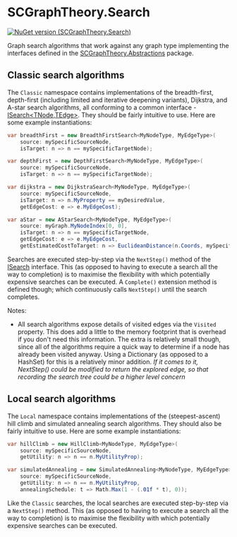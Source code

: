 # SCGraphTheory.Search

[![NuGet version (SCGraphTheory.Search)](https://img.shields.io/nuget/v/SCGraphTheory.Search.svg?style=flat-square)](https://www.nuget.org/packages/SCGraphTheory.Search/)

Graph search algorithms that work against any graph type implementing the interfaces defined in the [SCGraphTheory.Abstractions](https://github.com/sdcondon/SCGraphTheory.Abstractions) package.

## Classic search algorithms

The `Classic` namespace contains implementations of the breadth-first, depth-first (including limited and iterative deepening variants), Dijkstra, and A-star search algorithms, all conforming to a common interface - [ISearch<TNode,TEdge>](/src/Search/Classic/ISearch{TNode,TEdge}.cs). They should be fairly intuitive to use. Here are some example instantiations:

```csharp
var breadthFirst = new BreadthFirstSearch<MyNodeType, MyEdgeType>(
    source: mySpecificSourceNode,
    isTarget: n => n == mySpecificTargetNode);

var depthFirst = new DepthFirstSearch<MyNodeType, MyEdgeType>(
    source: mySpecificSourceNode,
    isTarget: n => n == mySpecificTargetNode);

var dijkstra = new DijkstraSearch<MyNodeType, MyEdgeType>(
    source: mySpecificSourceNode,
    isTarget: n => n.MyProperty == myDesiredValue,
    getEdgeCost: e => e.MyEdgeCost);

var aStar = new AStarSearch<MyNodeType, MyEdgeType>(
    source: myGraph.MyNodeIndex[0, 0],
    isTarget: n => n == mySpecificTargetNode,
    getEdgeCost: e => e.MyEdgeCost,
    getEstimatedCostToTarget: n => EuclideanDistance(n.Coords, mySpecificTargetNode.Coords));
```

Searches are executed step-by-step via the `NextStep()` method of the [ISearch](/src/Search/Classic/ISearch{TNode,TEdge}.cs) interface. This (as opposed to having to execute a search all the way to completion) is to maximise the flexibility with which potentially expensive searches can be executed. A `Complete()` extension method is defined though; which continuously calls `NextStep()` until the search completes.

Notes:
- All search algorithms expose details of visited edges via the `Visited` property. This does add a little to the memory footprint that is overhead if you don't need this information. The extra is relatively small though, since all of the algorithms require a quick way to determine if a node has already been visited anyway. Using a Dictionary (as opposed to a HashSet) for this is a relatively minor addition. _If it comes to it, NextStep() could be modified to return the explored edge, so that recording the search tree could be a higher level concern_

## Local search algorithms

The `Local` namespace contains implementations of the (steepest-ascent) hill climb and simulated annealing search algorithms. They should also be fairly intuitive to use. Here are some example instantiations:

```csharp
var hillClimb = new HillClimb<MyNodeType, MyEdgeType>(
    source: mySpecificSourceNode,
    getUtility: n => n == n.MyUtilityProp);

var simulatedAnnealing = new SimulatedAnnealing<MyNodeType, MyEdgeType>(
    source: mySpecificSourceNode,
    getUtility: n => n == n.MyUtilityProp,
    annealingSchedule: t => Math.Max(1 - (.01f * t), 0));
```

Like the `Classic` searches, the local searches are executed step-by-step via a `NextStep()` method. This (as opposed to having to execute a search all the way to completion) is to maximise the flexibility with which potentially expensive searches can be executed.
